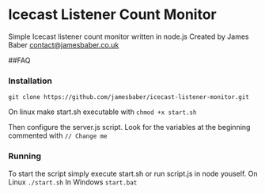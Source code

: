 # Icecast Listener Count Monitor
Simple Icecast listener count monitor written in node.js
Created by James Baber <contact@jamesbaber.co.uk>

##FAQ

### Installation
`git clone https://github.com/jamesbaber/icecast-listener-monitor.git`

On linux make start.sh executable with
`chmod +x start.sh`

Then configure the server.js script.
Look for the variables at the beginning commented with `// Change me`

### Running
To start the script simply execute start.sh or run script.js in node youself.
On Linux `./start.sh`
In Windows `start.bat`
